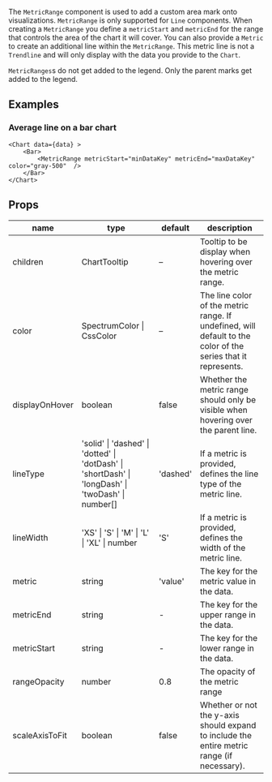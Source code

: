 The `MetricRange` component is used to add a custom area mark onto visualizations. `MetricRange` is only supported for `Line` components. When creating a `MetricRange` you define a `metricStart` and `metricEnd` for the range that controls the area of the chart it will cover. You can also provide a `Metric` to create an additional line within the `MetricRange`. This metric line is not a `Trendline` and will only display with the data you provide to the `Chart`.

`MetricRanges`s do not get added to the legend. Only the parent marks get added to the legend.

## Examples

### Average line on a bar chart

```
<Chart data={data} >
    <Bar>
        <MetricRange metricStart="minDataKey" metricEnd="maxDataKey" color="gray-500"  />
    </Bar>
</Chart>
```

## Props

<table>
    <thead>
        <tr>
            <th>name</th>
            <th>type</th>
            <th>default</th>
            <th>description</th>
        </tr>
    </thead>
    <tbody>
        <tr>
            <td>children</td>
            <td>ChartTooltip</td>
            <td>–</td>
            <td>Tooltip to be display when hovering over the metric range.</td>
        </tr>
        <tr>
            <td>color</td>
            <td>SpectrumColor | CssColor</td>
            <td>–</td>
            <td>The line color of the metric range. If undefined, will default to the color of the series that it represents.</td>
        </tr>
        <tr>
            <td>displayOnHover</td>
            <td>boolean</td>
            <td>false</td>
            <td>Whether the metric range should only be visible when hovering over the parent line.</td>
        </tr>
        <tr>
            <td>lineType</td>
            <td>'solid' | 'dashed' | 'dotted' | 'dotDash' | 'shortDash' | 'longDash' | 'twoDash' | number[]</td>
            <td>'dashed'</td>
            <td>If a metric is provided, defines the line type of the metric line.</td>
        </tr>
        <tr>
            <td>lineWidth</td>
            <td>'XS' | 'S' | 'M' | 'L' | 'XL' | number</td>
            <td>'S'</td>
            <td>If a metric is provided, defines the width of the metric line.</td>
        </tr>
        <tr>
            <td>metric</td>
            <td>string</td>
            <td>'value'</td>
            <td>The key for the metric value in the data.</td>
        </tr>
        <tr>
            <td>metricEnd</td>
            <td>string</td>
            <td>-</td>
            <td>The key for the upper range in the data.</td>
        </tr>
        <tr>
            <td>metricStart</td>
            <td>string</td>
            <td>-</td>
            <td>The key for the lower range in the data.</td>
        </tr>
        <tr>
            <td>rangeOpacity</td>
            <td>number</td>
            <td>0.8</td>
            <td>The opacity of the metric range</td>
        </tr>
        <tr>
            <td>scaleAxisToFit</td>
            <td>boolean</td>
            <td>false</td>
            <td>Whether or not the y-axis should expand to include the entire metric range (if necessary).</td>
        </tr>
    </tbody>
</table>
